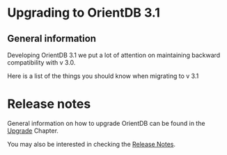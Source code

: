 
# Upgrading to OrientDB 3.1

## General information

Developing OrientDB 3.1 we put a lot of attention on maintaining backward compatibility with v 3.0. 

Here is a list of the things you should know when migrating to v 3.1


# Release notes

General information on how to upgrade OrientDB can be found in the [Upgrade](../Upgrade.md) Chapter.

You may also be interested in checking the [Release Notes](../Release-Notes.md).
